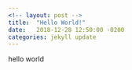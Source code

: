 ```yaml
---
<!-- layout: post -->
title:  "Hello World!"
date:   2018-12-28 12:50:00 -0200
categories: jekyll update
---
```

hello world
